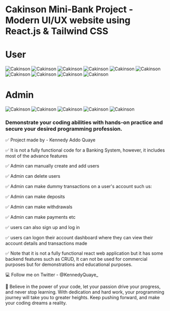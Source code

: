 # Cakinson Mini-Bank Project - Modern UI/UX website using React.js & Tailwind CSS
# User
![Cakinson](https://i.ibb.co/bKRq16y/Screenshot-2023-04-11-at-07-59-04-Cakinson.png)
![Cakinson](https://i.ibb.co/ZYyFCmb/Screenshot-2023-04-11-at-08-16-46-Cakinson.png)
![Cakinson](https://i.ibb.co/fvWwjks/Screenshot-2023-04-11-at-08-27-00-Cakinson.png)
![Cakinson](https://i.ibb.co/qsfHqhd/Screenshot-2023-04-11-at-08-21-04-Cakinson.png)
![Cakinson](https://i.ibb.co/59RKm1K/Screenshot-2023-04-11-at-08-32-36-Cakinson.png)
![Cakinson](https://i.ibb.co/0D0gPcw/Screenshot-2023-04-11-at-08-34-48-Cakinson.png)
![Cakinson](https://i.ibb.co/4dWsnKR/Screenshot-2023-04-11-at-08-36-53-Cakinson.png)
![Cakinson](https://i.ibb.co/0h6NKnF/Screenshot-2023-04-11-at-08-50-41-Cakinson.png)
![Cakinson](https://i.ibb.co/0h6NKnF/Screenshot-2023-04-11-at-08-50-41-Cakinson.png)
![Cakinson](https://i.ibb.co/MCCc1fJ/Screenshot-2023-04-11-at-08-58-59-Cakinson.png)

# Admin
![Cakinson](https://i.ibb.co/dfbHWqq/Screenshot-2023-04-11-at-08-40-58-Cakinson.png)
![Cakinson](https://i.ibb.co/8K5NSTC/Screenshot-2023-04-11-at-08-43-41-Cakinson.png)
![Cakinson](https://i.ibb.co/zRz5VTJ/Screenshot-2023-04-11-at-08-45-36-Cakinson.png)
![Cakinson](https://i.ibb.co/JHX0BJn/Screenshot-2023-04-11-at-08-47-31-Cakinson.png)
![Cakinson](https://i.ibb.co/JHX0BJn/Screenshot-2023-04-11-at-08-47-31-Cakinson.png)

### Demonstrate your coding abilities with hands-on practice and secure your desired programming profession.

✅ Project made by - Kennedy Addo Quaye


✅ It is not a fully functional code for a Banking System, however, it includes most of the advance features


✅ Admin can manually create and add users


✅ Admin can delete users


✅ Admin can make dummy transactions on a user's account such us:


✅ Admin can make deposits


✅ Admin can make withdrawals


✅ Admin can make payments
etc


✅ users can also sign up and log in


✅ users can logon their account dashboard where they can view their account details and transactions made


✅ Note that it is not a fully functional react web application but it has some backend features such as CRUD, It can not be used for commercial purposes but for demonstrations and educational purposes.


💻 Follow me on Twitter - @KennedyQuaye_


📙 Believe in the power of your code, let your passion drive your progress, and never stop learning. With dedication and hard work, your programming journey will take you to greater heights. Keep pushing forward, and make your coding dreams a reality.
